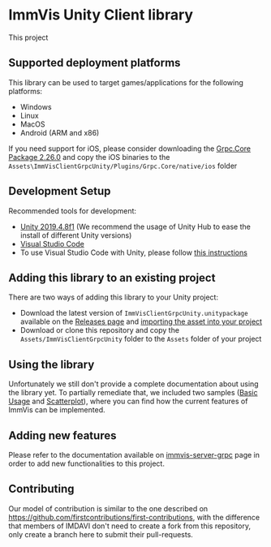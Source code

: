 # ImmVis Unity Client library

This project 

## Supported deployment platforms

This library can be used to target games/applications for the following platforms:
- Windows
- Linux
- MacOS
- Android (ARM and x86)

If you need support for iOS, please consider downloading the [Grpc.Core Package 2.26.0](https://www.nuget.org/packages/Grpc.Core/2.26.0) and copy the iOS binaries to the `Assets\ImmVisClientGrpcUnity/Plugins/Grpc.Core/native/ios` folder


## Development Setup

Recommended tools for development:
- [Unity 2019.4.8f1](https://unity3d.com/pt/get-unity/download) (We recommend the usage of Unity Hub to ease the install of different Unity versions)
- [Visual Studio Code](https://code.visualstudio.com/)
- To use Visual Studio Code with Unity, please follow [this instructions](https://code.visualstudio.com/docs/other/unity)


## Adding this library to an existing project

There are two ways of adding this library to your Unity project:

- Download the latest version of `ImmVisClientGrpcUnity.unitypackage` available on the [Releases page](https://github.com/imdavi/immvis-client-grpc-unity/releases) and [importing the asset into your project](https://docs.unity3d.com/Manual/AssetPackagesImport.html)
- Download or clone this repository and copy the `Assets/ImmVisClientGrpcUnity` folder to the `Assets` folder of your project

## Using the library

Unfortunately we still don't provide a complete documentation about using the library yet. To partially remediate that, we included two samples ([Basic Usage](https://github.com/imdavi/immvis-client-grpc-unity/tree/master/Assets/ImmVisClientGrpcUnity/Examples/BasicUsage) and [Scatterplot](https://github.com/imdavi/immvis-client-grpc-unity/tree/master/Assets/ImmVisClientGrpcUnity/Examples/Scatterplot)), where you can find how the current features of ImmVis can be implemented.

## Adding new features

Please refer to the documentation available on [immvis-server-grpc](https://github.com/imdavi/immvis-server-grpc) page in order to add new functionalities to this project.

## Contributing

Our model of contribution is similar to the one described on https://github.com/firstcontributions/first-contributions, with the difference that members of IMDAVI don't need to create a fork from this repository, only create a branch here to submit their pull-requests.